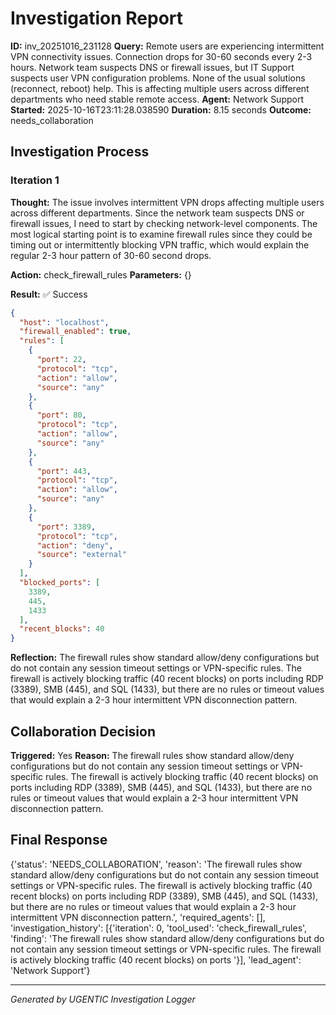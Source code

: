 # Investigation Report

**ID:** inv_20251016_231128
**Query:** Remote users are experiencing intermittent VPN connectivity issues. Connection drops for 30-60 seconds every 2-3 hours. Network team suspects DNS or firewall issues, but IT Support suspects user VPN configuration problems. None of the usual solutions (reconnect, reboot) help. This is affecting multiple users across different departments who need stable remote access.
**Agent:** Network Support
**Started:** 2025-10-16T23:11:28.038590
**Duration:** 8.15 seconds
**Outcome:** needs_collaboration

## Investigation Process

### Iteration 1

**Thought:** The issue involves intermittent VPN drops affecting multiple users across different departments. Since the network team suspects DNS or firewall issues, I need to start by checking network-level components. The most logical starting point is to examine firewall rules since they could be timing out or intermittently blocking VPN traffic, which would explain the regular 2-3 hour pattern of 30-60 second drops.

**Action:** check_firewall_rules
**Parameters:** {}

**Result:** ✅ Success
```json
{
  "host": "localhost",
  "firewall_enabled": true,
  "rules": [
    {
      "port": 22,
      "protocol": "tcp",
      "action": "allow",
      "source": "any"
    },
    {
      "port": 80,
      "protocol": "tcp",
      "action": "allow",
      "source": "any"
    },
    {
      "port": 443,
      "protocol": "tcp",
      "action": "allow",
      "source": "any"
    },
    {
      "port": 3389,
      "protocol": "tcp",
      "action": "deny",
      "source": "external"
    }
  ],
  "blocked_ports": [
    3389,
    445,
    1433
  ],
  "recent_blocks": 40
}
```

**Reflection:** The firewall rules show standard allow/deny configurations but do not contain any session timeout settings or VPN-specific rules. The firewall is actively blocking traffic (40 recent blocks) on ports including RDP (3389), SMB (445), and SQL (1433), but there are no rules or timeout values that would explain a 2-3 hour intermittent VPN disconnection pattern.

## Collaboration Decision

**Triggered:** Yes
**Reason:** The firewall rules show standard allow/deny configurations but do not contain any session timeout settings or VPN-specific rules. The firewall is actively blocking traffic (40 recent blocks) on ports including RDP (3389), SMB (445), and SQL (1433), but there are no rules or timeout values that would explain a 2-3 hour intermittent VPN disconnection pattern.

## Final Response

{'status': 'NEEDS_COLLABORATION', 'reason': 'The firewall rules show standard allow/deny configurations but do not contain any session timeout settings or VPN-specific rules. The firewall is actively blocking traffic (40 recent blocks) on ports including RDP (3389), SMB (445), and SQL (1433), but there are no rules or timeout values that would explain a 2-3 hour intermittent VPN disconnection pattern.', 'required_agents': [], 'investigation_history': [{'iteration': 0, 'tool_used': 'check_firewall_rules', 'finding': 'The firewall rules show standard allow/deny configurations but do not contain any session timeout settings or VPN-specific rules. The firewall is actively blocking traffic (40 recent blocks) on ports '}], 'lead_agent': 'Network Support'}

---
*Generated by UGENTIC Investigation Logger*
